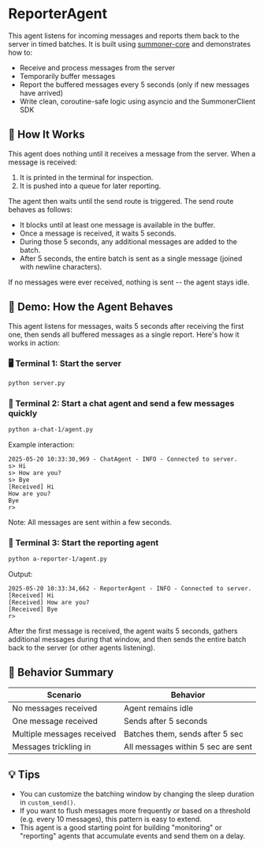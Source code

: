 # ReporterAgent

This agent listens for incoming messages and reports them back to the server in timed batches. It is built using [summoner-core](https://github.com/Summoner-Network/summoner-core) and demonstrates how to:

* Receive and process messages from the server
* Temporarily buffer messages
* Report the buffered messages every 5 seconds (only if new messages have arrived)
* Write clean, coroutine-safe logic using asyncio and the SummonerClient SDK


## 🔧 How It Works

This agent does nothing until it receives a message from the server. When a message is received:

1. It is printed in the terminal for inspection.
2. It is pushed into a queue for later reporting.

The agent then waits until the send route is triggered. The send route behaves as follows:

* It blocks until at least one message is available in the buffer.
* Once a message is received, it waits 5 seconds.
* During those 5 seconds, any additional messages are added to the batch.
* After 5 seconds, the entire batch is sent as a single message (joined with newline characters).

If no messages were ever received, nothing is sent  --  the agent stays idle.

## 🚀 Demo: How the Agent Behaves

This agent listens for messages, waits 5 seconds after receiving the first one, then sends all buffered messages as a single report. Here's how it works in action:


### 🖥️ Terminal 1: Start the server

```bash
python server.py
```

### 💬 Terminal 2: Start a chat agent and send a few messages quickly

```bash
python a-chat-1/agent.py
```

Example interaction:

```
2025-05-20 10:33:30,969 - ChatAgent - INFO - Connected to server.
s> Hi
s> How are you?
s> Bye
[Received] Hi
How are you?
Bye
r>
```

Note: All messages are sent within a few seconds.

### 📡 Terminal 3: Start the reporting agent

```bash
python a-reporter-1/agent.py
```

Output:

```
2025-05-20 10:33:34,662 - ReporterAgent - INFO - Connected to server.
[Received] Hi
[Received] How are you?
[Received] Bye
r>
```

After the first message is received, the agent waits 5 seconds, gathers additional messages during that window, and then sends the entire batch back to the server (or other agents listening).


## 🚦 Behavior Summary

| Scenario                   | Behavior                           |
| -------------------------- | ---------------------------------- |
| No messages received       | Agent remains idle                 |
| One message received       | Sends after 5 seconds              |
| Multiple messages received | Batches them, sends after 5 sec    |
| Messages trickling in      | All messages within 5 sec are sent |


## 💡 Tips

* You can customize the batching window by changing the sleep duration in `custom_send()`.
* If you want to flush messages more frequently or based on a threshold (e.g. every 10 messages), this pattern is easy to extend.
* This agent is a good starting point for building "monitoring" or "reporting" agents that accumulate events and send them on a delay.
